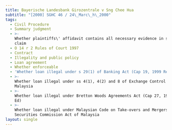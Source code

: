 ```yaml
---
title: Bayerische Landesbank Girozentrale v Sng Chee Hua
subtitle: "[2000] SGHC 46 / 24\_Marc\_h\_2000"
tags:
  - Civil Procedure
  - Summary judgment
  - >-
    Whether plaintiffs\' affidavit contains all necessary evidence in support of
    claim
  - O 14 r 2 Rules of Court 1997
  - Contract
  - Illegality and public policy
  - Loan agreement
  - Whether enforceable
  - 'Whether loan illegal under s 29(1) of Banking Act (Cap 19, 1999 Rev Ed)'
  - >-
    Whether loan illegal under ss 4(1), 4(2) and 8 of Exchange Control Act of
    Malaysia
  - >-
    Whether loan illegal under Bretton Woods Agreements Act (Cap 27, 1985 Rev
    Ed)
  - >-
    Whether loan illegal under Malaysian Code on Take-overs and Mergers and
    Securities Commission Act of Malaysia
layout: single
---
```


